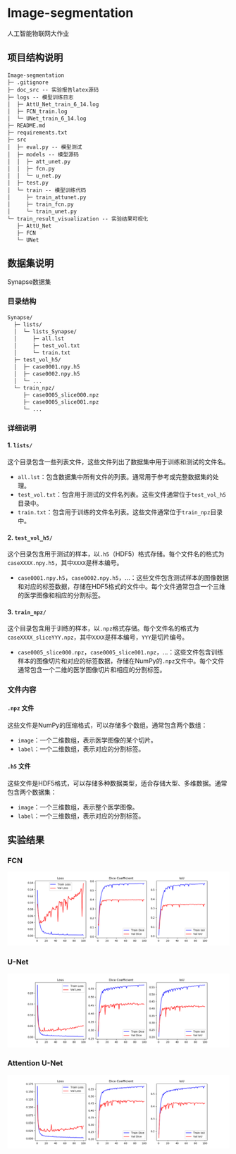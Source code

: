 # Image-segmentation
人工智能物联网大作业

## 项目结构说明
```
Image-segmentation
├─ .gitignore
├─ doc_src -- 实验报告latex源码
├─ logs -- 模型训练日志
│  ├─ AttU_Net_train_6_14.log
│  ├─ FCN_train.log
│  └─ UNet_train_6_14.log
├─ README.md
├─ requirements.txt
├─ src
│  ├─ eval.py -- 模型测试
│  ├─ models -- 模型源码
│  │  ├─ att_unet.py
│  │  ├─ fcn.py
│  │  └─ u_net.py
│  ├─ test.py
│  └─ train -- 模型训练代码
│     ├─ train_attunet.py
│     ├─ train_fcn.py
│     └─ train_unet.py
└─ train_result_visualization -- 实验结果可视化
   ├─ AttU_Net
   ├─ FCN
   └─ UNet
```


## 数据集说明
Synapse数据集

### 目录结构

```
Synapse/
  ├─ lists/
  │  └─ lists_Synapse/
  │     ├─ all.lst
  │     ├─ test_vol.txt
  │     └─ train.txt
  ├─ test_vol_h5/
  │  ├─ case0001.npy.h5
  │  ├─ case0002.npy.h5
  │  └─ ...
  └─ train_npz/
     ├─ case0005_slice000.npz
     ├─ case0005_slice001.npz
     └─ ...
```

### 详细说明

#### 1. `lists/`
这个目录包含一些列表文件，这些文件列出了数据集中用于训练和测试的文件名。

- `all.lst`：包含数据集中所有文件的列表。通常用于参考或完整数据集的处理。
- `test_vol.txt`：包含用于测试的文件名列表。这些文件通常位于`test_vol_h5`目录中。
- `train.txt`：包含用于训练的文件名列表。这些文件通常位于`train_npz`目录中。

#### 2. `test_vol_h5/`
这个目录包含用于测试的样本，以`.h5`（HDF5）格式存储。每个文件名的格式为`caseXXXX.npy.h5`，其中`XXXX`是样本编号。

- `case0001.npy.h5`，`case0002.npy.h5`，...：这些文件包含测试样本的图像数据和对应的标签数据，存储在HDF5格式的文件中。每个文件通常包含一个三维的医学图像和相应的分割标签。

#### 3. `train_npz/`
这个目录包含用于训练的样本，以`.npz`格式存储。每个文件名的格式为`caseXXXX_sliceYYY.npz`，其中`XXXX`是样本编号，`YYY`是切片编号。

- `case0005_slice000.npz`，`case0005_slice001.npz`，...：这些文件包含训练样本的图像切片和对应的标签数据，存储在NumPy的`.npz`文件中。每个文件通常包含一个二维的医学图像切片和相应的分割标签。

### 文件内容

#### `.npz` 文件
这些文件是NumPy的压缩格式，可以存储多个数组。通常包含两个数组：
- `image`：一个二维数组，表示医学图像的某个切片。
- `label`：一个二维数组，表示对应的分割标签。

#### `.h5` 文件
这些文件是HDF5格式，可以存储多种数据类型，适合存储大型、多维数据。通常包含两个数据集：
- `image`：一个三维数组，表示整个医学图像。
- `label`：一个三维数组，表示对应的分割标签。


## 实验结果
### FCN

![image-20240616175051319](./train_result_visualization/FCN/FCNtraining_metrics_epochs_100.png)

### U-Net
![image-20240616175051319](./train_result_visualization/UNet/UNettraining_metrics_epochs_100.png)

### Attention U-Net

![image-20240616175051319](./train_result_visualization/AttU_Net/AttU_Net_training_metrics_epochs_100.png)